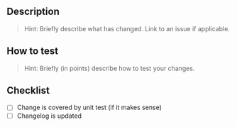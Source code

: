 ## Description

> Hint: Briefly describe what has changed. Link to an issue if applicable.

## How to test

> Hint: Briefly (in points) describe how to test your changes.

## Checklist

- [ ] Change is covered by unit test (if it makes sense)
- [ ] Changelog is updated

